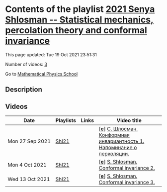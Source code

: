 # Contents of the playlist [2021 Senya Shlosman -- Statistical mechanics, percolation theory and conformal invariance](https://www.youtube.com/playlist?list=PLLGkFbxve673FoRGJXxZ8kr6PxewnRY_X)

This page updated: Tue 19 Oct 2021 23:51:31

Number of videos: [3](#videos)

Go to [Mathematical Physics School](../README.md)

## Description



## Videos

|Date|Playlists|Links|Video title|
|---|---|---|---|
| Mon&nbsp;27&nbsp;Sep&nbsp;2021 | [Shl21](../playlists/Shl21 "2021 Senya Shlosman -- Statistical mechanics, percolation theory and conformal invariance") |  | [[**e**](https://studio.youtube.com/video/eJfANxb7D7Q/edit "Edit")] [С. Шлосман. Конформная инвариантность 1. Напоминание о перколяции.](https://www.youtube.com/watch?v=eJfANxb7D7Q&list=PLLGkFbxve673FoRGJXxZ8kr6PxewnRY_X "В этой лекции напоминается, что такое теория просачивания. В просачивании происходит фазовый переход: при малых p просачивания не происходит, а при p близких к 1 -- происходит.") |
| Mon&nbsp;4&nbsp;Oct&nbsp;2021 | [Shl21](../playlists/Shl21 "2021 Senya Shlosman -- Statistical mechanics, percolation theory and conformal invariance") |  | [[**e**](https://studio.youtube.com/video/qW_ckeojASw/edit "Edit")] [S. Shlosman. Conformal invariance 2.](https://www.youtube.com/watch?v=qW_ckeojASw&list=PLLGkFbxve673FoRGJXxZ8kr6PxewnRY_X "Напоминается понятие эргодичности.&#013;Единственность бесконечного кластера.&#013;Экспоненциальное убывание вероятности большого кластера") |
| Wed&nbsp;13&nbsp;Oct&nbsp;2021 | [Shl21](../playlists/Shl21 "2021 Senya Shlosman -- Statistical mechanics, percolation theory and conformal invariance") |  | [[**e**](https://studio.youtube.com/video/EDp7NApXfhY/edit "Edit")] [S. Shlosman. Conformal invariance 3.](https://www.youtube.com/watch?v=EDp7NApXfhY&list=PLLGkFbxve673FoRGJXxZ8kr6PxewnRY_X "Конструктивное описание критической точки.&#013;Тождество Маргулиса-Руссо.") |
